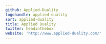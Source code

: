 ```yaml
---
github: Applied-Duality
logohandle: applied-duality
sort: applied-duality
title: Applied Duality
twitter: headinthebox
website: 'http://www.applied-duality.com/'
---
```

